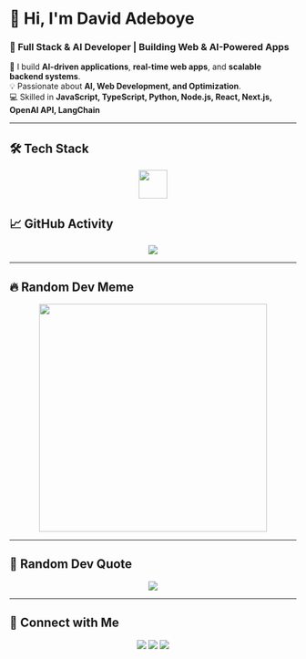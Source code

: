 # 👋 Hi, I'm David Adeboye  

### 🚀 Full Stack & AI Developer | Building Web & AI-Powered Apps  

🚀 I build **AI-driven applications**, **real-time web apps**, and **scalable backend systems**.  
💡 Passionate about **AI, Web Development, and Optimization**.  
💻 Skilled in **JavaScript, TypeScript, Python, Node.js, React, Next.js, OpenAI API, LangChain**  

---

## 🛠️ Tech Stack  
<p align="center">
  <img src="https://skillicons.dev/icons?i=js,ts,python,react,nextjs,nodejs,express,mongodb,firebase,flask,git" height="50">
</p>

## 📈 GitHub Activity  
<p align="center">
  <img src="https://github-readme-activity-graph.vercel.app/graph?username=DavidAdeboye&theme=react-dark" />
</p>

---

## 🔥 Random Dev Meme  
<p align="center">
  <img src="https://encrypted-tbn0.gstatic.com/images?q=tbn:ANd9GcTWL0jSWesf-33_M79-cvUtTwY3AVR5ySUe5nhg1GV4sV080Usd5zTTDMw&s=10" width="400" />
</p>

---

## 💬 Random Dev Quote  
<p align="center">
  <img src="https://quotes-github-readme.vercel.app/api?type=horizontal&theme=tokyonight" />
</p>

---

## 🚀 Connect with Me  
<p align="center">
  <a href="https://github.com/DavidAdeboye"><img src="https://img.shields.io/badge/GitHub-%23181717.svg?style=for-the-badge&logo=github&logoColor=white"></a>
  <a href="https://www.linkedin.com/in/adesanya-david-78212a2a7/"><img src="https://img.shields.io/badge/LinkedIn-%230077B5.svg?style=for-the-badge&logo=linkedin&logoColor=white"></a>
  <a href="https://twitter.com/DavidAdeboye"><img src="https://img.shields.io/badge/Twitter-%231DA1F2.svg?style=for-the-badge&logo=twitter&logoColor=white"></a>
</p>
